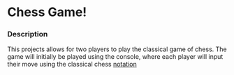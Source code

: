 # Chess Game! 

### Description
This projects allows for two players to play the classical game of chess. The game will initially be played using the console, where each player will input their move using the classical chess [notation](https://en.wikipedia.org/wiki/Algebraic_notation_(chess))
